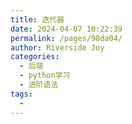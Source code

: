 ```yaml
---
title: 迭代器
date: 2024-04-07 10:22:39
permalink: /pages/98da04/
author: Riverside Joy
categories:
  - 后端
  - python学习
  - 进阶语法
tags:
  - 
---
```

